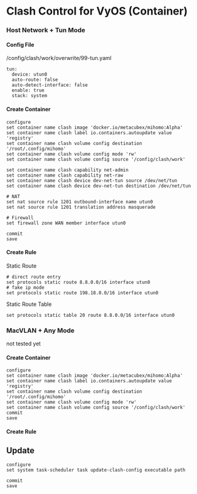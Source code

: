 
# Clash Control for VyOS (Container)


### Host Network + Tun Mode

#### Config File

/config/clash/work/overwrite/99-tun.yaml

``` 
tun:
  device: utun0
  auto-route: false
  auto-detect-interface: false
  enable: true
  stack: system
```


#### Create Container
``` 
configure
set container name clash image 'docker.io/metacubex/mihomo:Alpha'
set container name clash label io.containers.autoupdate value 'registry'
set container name clash volume config destination '/root/.config/mihomo'
set container name clash volume config mode 'rw'
set container name clash volume config source '/config/clash/work'

set container name clash capability net-admin
set container name clash capability net-raw
set container name clash device dev-net-tun source /dev/net/tun
set container name clash device dev-net-tun destination /dev/net/tun

# NAT
set nat source rule 1201 outbound-interface name utun0
set nat source rule 1201 translation address masquerade

# Firewall
set firewall zone WAN member interface utun0

commit
save
```



#### Create Rule

Static Route
``` 
# direct route entry
set protocols static route 8.8.0.0/16 interface utun0
# fake ip mode
set protocols static route 198.18.0.0/16 interface utun0
```

Static Route Table

``` 
set protocols static table 20 route 8.8.0.0/16 interface utun0

```



### MacVLAN + Any Mode

not tested yet

#### Create Container
``` 
configure
set container name clash image 'docker.io/metacubex/mihomo:Alpha'
set container name clash label io.containers.autoupdate value 'registry'
set container name clash volume config destination '/root/.config/mihomo'
set container name clash volume config mode 'rw'
set container name clash volume config source '/config/clash/work'
commit
save
```


#### Create Rule





## Update 

``` 
configure
set system task-scheduler task update-clash-config executable path

commit
save
```